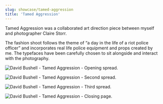 ```yaml
---
slug: showcase/tamed-aggression
title: 'Tamed Aggression'
---
```

Tamed Aggression was a collaborated art direction piece between myself and photographer Claire Storr.

The fashion shoot follows the theme of “a day in the life of a riot police officer” and incorporates real life police equipment and props created by me. The typefaces have been carefully chosen to sit alongside and interact with the photography.

![David Bushell - Tamed Aggression - Opening spread.](/images/portfolio/dazed1.png)

![David Bushell - Tamed Aggression - Second spread.](/images/portfolio/dazed2.png)

![David Bushell - Tamed Aggression - Third spread.](/images/portfolio/dazed3.png)

![David Bushell - Tamed Aggression - Closing page.](/images/portfolio/dazed4.png)
